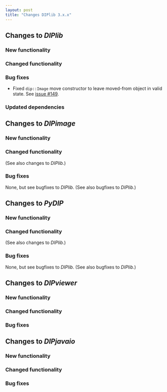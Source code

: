 ```yaml
---
layout: post
title: "Changes DIPlib 3.x.x"
---
```


## Changes to *DIPlib*

### New functionality

### Changed functionality

### Bug fixes

- Fixed `dip::Image` move constructor to leave moved-from object in valid state.
  See [issue #149](https://github.com/DIPlib/diplib/issues/149).

### Updated dependencies




## Changes to *DIPimage*

### New functionality

### Changed functionality

(See also changes to *DIPlib*.)

### Bug fixes

None, but see bugfixes to *DIPlib*.
(See also bugfixes to *DIPlib*.)




## Changes to *PyDIP*

### New functionality

### Changed functionality

(See also changes to *DIPlib*.)

### Bug fixes

None, but see bugfixes to *DIPlib*.
(See also bugfixes to *DIPlib*.)




## Changes to *DIPviewer*

### New functionality

### Changed functionality

### Bug fixes




## Changes to *DIPjavaio*

### New functionality

### Changed functionality

### Bug fixes
